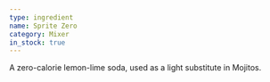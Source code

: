 ```yaml
---
type: ingredient
name: Sprite Zero
category: Mixer
in_stock: true
---
```


A zero-calorie lemon-lime soda, used as a light substitute in Mojitos.
